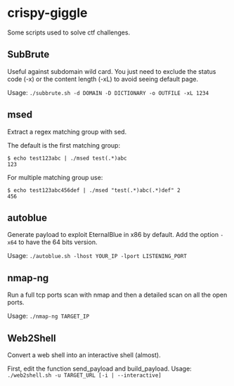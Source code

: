 # crispy-giggle
Some scripts used to solve ctf challenges.

## SubBrute
Useful against subdomain wild card. You just need to exclude the status code (-x) or the content length (-xL) to avoid seeing default page.

Usage: `./subbrute.sh -d DOMAIN -D DICTIONARY -o OUTFILE -xL 1234`

## msed
Extract a regex matching group with sed.

The default is the first matching group:
```
$ echo test123abc | ./msed test(.*)abc
123
```

For multiple matching group use:
```
$ echo test123abc456def | ./msed "test(.*)abc(.*)def" 2
456
```
## autoblue
Generate payload to exploit EternalBlue in x86 by default. Add the option `-x64` to have the 64 bits version.

Usage: `./autoblue.sh -lhost YOUR_IP -lport LISTENING_PORT`

## nmap-ng
Run a full tcp ports scan with nmap and then a detailed scan on all the open ports.

Usage: `./nmap-ng TARGET_IP`

## Web2Shell
Convert a web shell into an interactive shell (almost).

First, edit the function send\_payload and build\_payload.
Usage: `./web2shell.sh -u TARGET_URL [-i | --interactive]`
